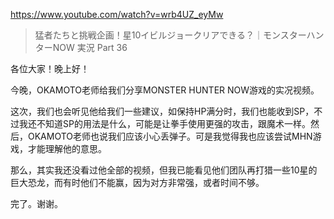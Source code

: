 https://www.youtube.com/watch?v=wrb4UZ_eyMw

> 猛者たちと挑戦企画！星10イビルジョークリアできる？｜モンスターハンターNOW 実況 Part 36 
 
各位大家！晚上好！

今晚，OKAMOTO老师给我们分享MONSTER HUNTER NOW游戏的实况视频。

这次，我们也会听见他给我们一些建议，如保持HP满分时，我们也能收到SP，不过我还不知道SP的用法是什么，可能是让拳手使用更强的攻击，跟魔术一样。然后，OKAMOTO老师也说我们应该小心丢弹子。可是我觉得我也应该尝试MHN游戏，才能理解他的意思。

那么，其实我还没看过他全部的视频，但我已能看见他们团队再打猎一些10星的巨大恐龙，而有时他们不能赢，因为对方非常强，或者时间不够。

完了。谢谢。
